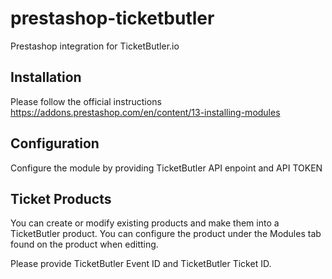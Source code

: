 # prestashop-ticketbutler
Prestashop integration for TicketButler.io

## Installation
Please follow the official instructions https://addons.prestashop.com/en/content/13-installing-modules

## Configuration
Configure the module by providing TicketButler API enpoint and API TOKEN

## Ticket Products
You can create or modify existing products and make them into a TicketButler product.
You can configure the product under the Modules tab found on the product when editting.

Please provide TicketButler Event ID and TicketButler Ticket ID.